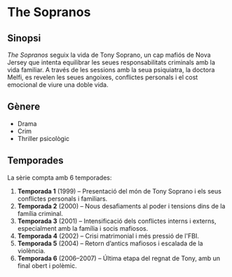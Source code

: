 # The Sopranos

## Sinopsi
_The Sopranos_ seguix la vida de Tony Soprano, un cap mafiós de Nova Jersey que intenta equilibrar les seues responsabilitats criminals amb la vida familiar. A través de les sessions amb la seua psiquiatra, la doctora Melfi, es revelen les seues angoixes, conflictes personals i el cost emocional de viure una doble vida.

## Gènere
- Drama
- Crim
- Thriller psicològic

## Temporades
La sèrie compta amb 6 temporades:

1. **Temporada 1** (1999) – Presentació del món de Tony Soprano i els seus conflictes personals i familiars.
2. **Temporada 2** (2000) – Nous desafiaments al poder i tensions dins de la família criminal.
3. **Temporada 3** (2001) – Intensificació dels conflictes interns i externs, especialment amb la família i socis mafiosos.
4. **Temporada 4** (2002) – Crisi matrimonial i més pressió de l'FBI.
5. **Temporada 5** (2004) – Retorn d’antics mafiosos i escalada de la violència.
6. **Temporada 6** (2006–2007) – Última etapa del regnat de Tony, amb un final obert i polèmic.
